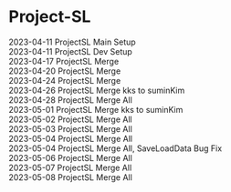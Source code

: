 # Project-SL
2023-04-11 ProjectSL Main Setup</br>
2023-04-11 ProjectSL Dev Setup</br>
2023-04-17 ProjectSL Merge</br>
2023-04-20 ProjectSL Merge</br>
2023-04-24 ProjectSL Merge</br>
2023-04-26 ProjectSL Merge kks to suminKim</br>
2023-04-28 ProjectSL Merge All</br>
2023-05-01 ProjectSL Merge kks to suminKim</br>
2023-05-02 ProjectSL Merge All</br>
2023-05-03 ProjectSL Merge All</br>
2023-05-04 ProjectSL Merge All</br>
2023-05-04 ProjectSL Merge All, SaveLoadData Bug Fix</br>
2023-05-06 ProjectSL Merge All</br>
2023-05-07 ProjectSL Merge All</br>
2023-05-08 ProjectSL Merge All</br>